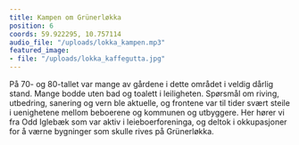 ```yaml
---
title: Kampen om Grünerløkka
position: 6
coords: 59.922295, 10.757114
audio_file: "/uploads/lokka_kampen.mp3"
featured_image:
- file: "/uploads/lokka_kaffegutta.jpg"
---
```


På 70- og 80-tallet var mange av gårdene i dette området i veldig dårlig
stand. Mange bodde uten bad og toalett i leiligheten. Spørsmål om riving, utbedring,
sanering og vern ble aktuelle, og frontene var til tider svært steile i uenighetene
mellom beboerene og kommunen og utbyggere. Her hører vi fra Odd Iglebæk som var
aktiv i leieboerforeninga, og deltok i okkupasjoner for å værne bygninger som
skulle rives på Grünerløkka.